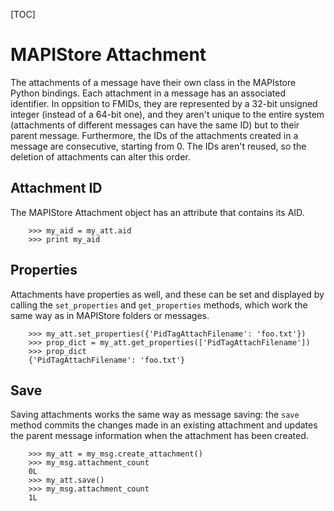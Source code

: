 [TOC]

# MAPIStore Attachment #

The attachments of a message have their own class in the MAPIstore Python
bindings. Each attachment in a message has an associated identifier. In
oppsition to FMIDs, they are represented by a 32-bit unsigned integer (instead
of a 64-bit one), and they aren't unique to the entire system (attachments of
different messages can have the same ID) but to their parent message.
Furthermore, the IDs of the attachments created in a message are consecutive,
starting from 0. The IDs aren't reused, so the deletion of attachments can
alter this order.

## Attachment ID ##

The MAPIStore Attachment object has an attribute that contains its AID.

        >>> my_aid = my_att.aid
        >>> print my_aid

## Properties ##

Attachments have properties as well, and these can be set and displayed by
calling the `set_properties` and `get_properties` methods, which work the same
way as in MAPIStore folders or messages.

        >>> my_att.set_properties({'PidTagAttachFilename': 'foo.txt'})
        >>> prop_dict = my_att.get_properties(['PidTagAttachFilename'])
        >>> prop_dict
        {'PidTagAttachFilename': 'foo.txt'}

## Save ##

Saving attachments works the same way as message saving: the `save` method
commits the changes made in an existing attachment and updates the parent
message information when the attachment has been created.

        >>> my_att = my_msg.create_attachment()
        >>> my_msg.attachment_count
        0L
        >>> my_att.save()
        >>> my_msg.attachment_count
        1L

